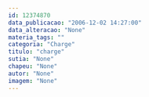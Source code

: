 ```yaml
---
id: 12374870
data_publicacao: "2006-12-02 14:27:00"
data_alteracao: "None"
materia_tags: ""
categoria: "Charge"
titulo: "charge"
sutia: "None"
chapeu: "None"
autor: "None"
imagem: "None"
---
```

<p> </p>
